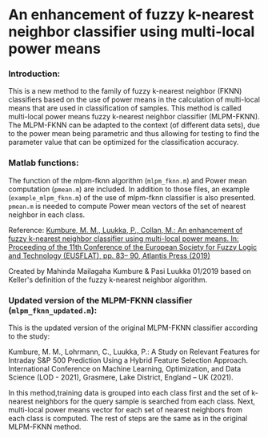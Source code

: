# An enhancement of fuzzy k-nearest neighbor classifier using multi-local power means
### Introduction: 
This is a new method to the family of fuzzy k-nearest neighbor (FKNN) classifiers based on the use of power means in the calculation of multi-local means that are used in classification of samples. This method is called multi-local power means fuzzy k-nearest neighbor classifier (MLPM-FKNN). The MLPM-FKNN can be adapted to the context (of different data sets), due to the power mean being parametric and thus allowing for testing to find the parameter value that can be optimized for the classification accuracy. 

### Matlab functions:

The function of the mlpm-fknn algorithm (`mlpm_fknn.m`) and Power mean computation (`pmean.m`) are included. In addition to those files, an example (`example_mlpm_fknn.m`) of the use of mlpm-fknn classifier is also presented. `pmean.m` is needed to compute Power mean vectors of the set of nearest neighbor in each class.

Reference: [Kumbure, M. M., Luukka, P., Collan, M.: An enhancement of fuzzy k-nearest neighbor classifier using multi-local power means. In: Proceeding of the 11th Conference of the European Society for Fuzzy Logic and Technology (EUSFLAT), pp. 83–	90, Atlantis Press (2019)](https://doi.org/10.2991/eusflat-19.2019.13)

Created by Mahinda Mailagaha Kumbure & Pasi Luukka 01/2019 based on Keller's definition of the fuzzy k-nearest neighbor algorithm.

### Updated version of the MLPM-FKNN classifier (`mlpm_fknn_updated.m`):
This is the updated version of the original MLPM-FKNN classifier according to the study:

Kumbure, M. M., Lohrmann, C., Luukka, P.: A Study on Relevant Features for Intraday S&P 500 Prediction Using a Hybrid Feature Selection Approach. International Conference on Machine Learning, Optimization, and Data Science (LOD - 2021), Grasmere, Lake District, England – UK (2021). 

In this method,training data is grouped into each class first and the set of k-nearest neighbors for the query sample is searched from each class. Next, multi-local power means vector for each set of nearest neighbors from each class is computed. The rest of steps are the same as in the original MLPM-FKNN method.

